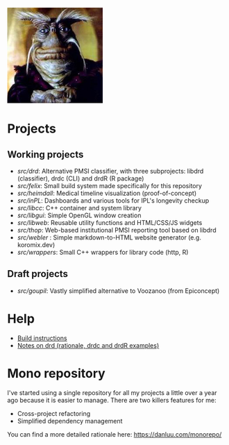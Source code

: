 ![Rygel](/doc/images/rygel.jpg)

# Projects

## Working projects

* _src/drd_: Alternative PMSI classifier, with three subprojects: libdrd (classifier),
  drdc (CLI) and drdR (R package)
* _src/felix_: Small build system made specifically for this repository
* _src/heimdall_: Medical timeline visualization (proof-of-concept)
* _src/inPL_: Dashboards and various tools for IPL's longevity checkup
* _src/libcc_: C++ container and system library
* _src/libgui_: Simple OpenGL window creation
* _src/libweb_: Reusable utility functions and HTML/CSS/JS widgets
* _src/thop_: Web-based institutional PMSI reporting tool based on libdrd
* _src/webler_ : Simple markdown-to-HTML website generator (e.g. koromix.dev)
* _src/wrappers_: Small C++ wrappers for library code (http, R)

## Draft projects

* _src/goupil_: Vastly simplified alternative to Voozanoo (from Epiconcept)

# Help

* [Build instructions](doc/build.md)
* [Notes on drd (rationale, drdc and drdR examples)](doc/drd.md)

# Mono repository

I've started using a single repository for all my projects a little over
a year ago because it is easier to manage. There are two killers features for me:

* Cross-project refactoring
* Simplified dependency management

You can find a more detailed rationale here: https://danluu.com/monorepo/
